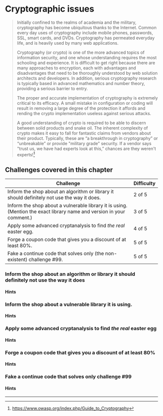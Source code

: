 # Cryptographic issues

> Initially confined to the realms of academia and the military, cryptography has become ubiquitous thanks to the Internet. Common every day uses of cryptography include mobile phones, passwords, SSL, smart cards, and DVDs. Cryptography has permeated everyday life, and is heavily used by many web applications.
>
> Cryptography (or crypto) is one of the more advanced topics of information security, and one whose understanding requires the most schooling and experience. It is difficult to get right because there are many approaches to encryption, each with advantages and disadvantages that need to be thoroughly understood by web solution architects and developers. In addition, serious cryptography research is typically based in advanced mathematics and number theory, providing a serious barrier to entry.
>
> The proper and accurate implementation of cryptography is extremely critical to its efficacy. A small mistake in configuration or coding will result in removing a large degree of the protection it affords and rending the crypto implementation useless against serious attacks.
>
> A good understanding of crypto is required to be able to discern between solid products and snake oil. The inherent complexity of crypto makes it easy to fall for fantastic claims from vendors about their product. Typically, these are “a breakthrough in cryptography” or “unbreakable” or provide "military grade" security. If a vendor says "trust us, we have had experts look at this,” chances are they weren't experts![^1]

## Challenges covered in this chapter

| Challenge | Difficulty |
| --------- | ---------- |
| Inform the shop about an algorithm or library it should definitely not use the way it does. | 2 of 5 |
| Inform the shop about a vulnerable library it is using. (Mention the exact library name and version in your comment.) | 3 of 5 |
| Apply some advanced cryptanalysis to find _the real_ easter egg. | 4 of 5 |
| Forge a coupon code that gives you a discount of at least 80%. | 5 of 5 |
| Fake a continue code that solves only (the non-existent) challenge #99. | 5 of 5 |

### Inform the shop about an algorithm or library it should definitely not use the way it does

#### Hints

### Inform the shop about a vulnerable library it is using.

#### Hints

### Apply some advanced cryptanalysis to find _the real_ easter egg

#### Hints

### Forge a coupon code that gives you a discount of at least 80%

#### Hints

### Fake a continue code that solves only challenge #99

#### Hints


----

[^1]: https://www.owasp.org/index.php/Guide_to_Cryptography
